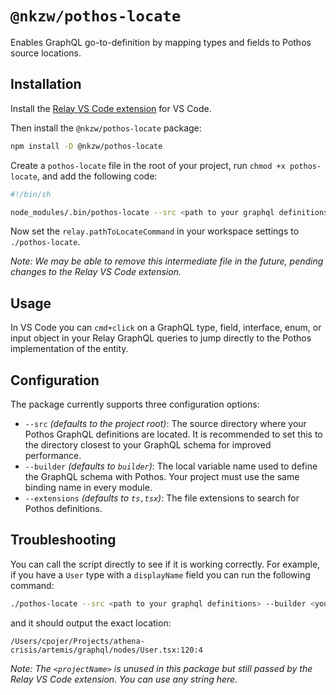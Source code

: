 # `@nkzw/pothos-locate`

Enables GraphQL go-to-definition by mapping types and fields to Pothos source locations.

## Installation

Install the [Relay VS Code extension](https://marketplace.visualstudio.com/items?itemName=meta.relay) for VS Code.

Then install the `@nkzw/pothos-locate` package:

```bash
npm install -D @nkzw/pothos-locate
```

Create a `pothos-locate` file in the root of your project, run `chmod +x pothos-locate`, and add the following code:

```bash
#!/bin/sh

node_modules/.bin/pothos-locate --src <path to your graphql definitions> "$@"
```

Now set the `relay.pathToLocateCommand` in your workspace settings to `./pothos-locate`.

_Note: We may be able to remove this intermediate file in the future, pending changes to the Relay VS Code extension._

## Usage

In VS Code you can `cmd+click` on a GraphQL type, field, interface, enum, or input object in your Relay GraphQL queries to jump directly to the Pothos implementation of the entity.

## Configuration

The package currently supports three configuration options:

- `--src` _(defaults to the project root)_: The source directory where your Pothos GraphQL definitions are located. It is recommended to set this to the directory closest to your GraphQL schema for improved performance.
- `--builder` _(defaults to `builder`)_: The local variable name used to define the GraphQL schema with Pothos. Your project must use the same binding name in every module.
- `--extensions` _(defaults to `ts,tsx`)_: The file extensions to search for Pothos definitions.

## Troubleshooting

You can call the script directly to see if it is working correctly. For example, if you have a `User` type with a `displayName` field you can run the following command:

```bash
./pothos-locate --src <path to your graphql definitions> --builder <your builder variable name> '<projectName>' User.displayName
```

and it should output the exact location:

```
/Users/cpojer/Projects/athena-crisis/artemis/graphql/nodes/User.tsx:120:4
```

_Note: The `<projectName>` is unused in this package but still passed by the Relay VS Code extension. You can use any string here._
